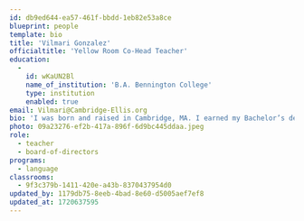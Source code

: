 ```yaml
---
id: db9ed644-ea57-461f-bbdd-1eb82e53a8ce
blueprint: people
template: bio
title: 'Vilmari Gonzalez'
officialtitle: 'Yellow Room Co-Head Teacher'
education:
  -
    id: wKaUN2Bl
    name_of_institution: 'B.A. Bennington College'
    type: institution
    enabled: true
email: Vilmari@Cambridge-Ellis.org
bio: 'I was born and raised in Cambridge, MA. I earned my Bachelor’s degree in Latin American Studies and Dance from Bennington College. Though I am fluent in Spanish, I also speak intermediate Japanese. I currently live in Cambridge with my mom, dad, and two younger brothers. In my free time, I enjoy dancing, ice skating, and reading.'
photo: 09a23276-ef2b-417a-896f-6d9bc445ddaa.jpeg
role:
  - teacher
  - board-of-directors
programs:
  - language
classrooms:
  - 9f3c379b-1411-420e-a43b-8370437954d0
updated_by: 1179db75-8eeb-4bad-8e60-d5005aef7ef8
updated_at: 1720637595
---
```

